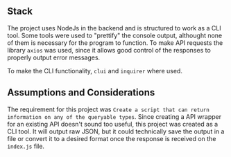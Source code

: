 ## Stack

The project uses NodeJs in the backend and is structured to work as a CLI tool.
Some tools were used to "prettify" the console output, althought none of them is necessary for the program to function. 
To make API requests the library `axios` was used, since it allows good control of the responses to properly output error messages.

To make the CLI functionality, `clui` and `inquirer` where used.


## Assumptions and Considerations

The requirement for this project was `Create a script that can return information on any of the queryable types`. Since creating a API wrapper for an existing API doesn't sound too useful, this project was created as a CLI tool. It will output raw JSON, but it could technically save the output in a file or convert it to a desired format once the response is received on the `index.js` file.


